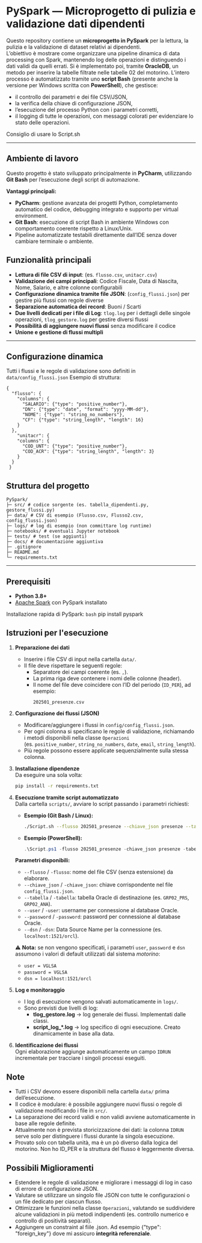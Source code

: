 # PySpark — Microprogetto di pulizia e validazione dati dipendenti

Questo repository contiene un **microprogetto in PySpark** per la lettura, la pulizia e la validazione di dataset relativi ai dipendenti.  
L’obiettivo è mostrare come organizzare una pipeline dinamica di data processing con Spark, mantenendo log delle operazioni e distinguendo i dati validi da quelli errati.
Si è implementato poi, tramite **OracleDB**, un metodo per inserire la tabelle filtrate nelle tabelle 02 del motorino.
L’intero processo è automatizzato tramite uno **script Bash** (presente anche la versione per Windows scritta con **PowerShell**), che gestisce:
- il controllo dei parametri e dei file CSV/JSON,
- la verifica della chiave di configurazione JSON,
- l’esecuzione del processo Python con i parametri corretti,
- il logging di tutte le operazioni, con messaggi colorati per evidenziare lo stato delle operazioni.

Consiglio di usare lo Script.sh

---

## Ambiente di lavoro

Questo progetto è stato sviluppato principalmente in **PyCharm**, utilizzando **Git Bash** per l’esecuzione degli script di automazione.  

**Vantaggi principali:**
- **PyCharm**: gestione avanzata dei progetti Python, completamento automatico del codice, debugging integrato e supporto per virtual environment.  
- **Git Bash**: esecuzione di script Bash in ambiente Windows con comportamento coerente rispetto a Linux/Unix.  
- Pipeline automatizzate testabili direttamente dall’IDE senza dover cambiare terminale o ambiente.


## Funzionalità principali
- **Lettura di file CSV di input**: (es. `flusso.csv`, `unitacr.csv`)
- **Validazione dei campi principali**: Codice Fiscale, Data di Nascita, Nome, Salario, e altre colonne configurabili
- **Configurazione dinamica tramite file JSON**: (`config_flussi.json`) per gestire più flussi con regole diverse
- **Separazione automatica dei record**: Buoni / Scarti
- **Due livelli dedicati per i file di Log**: `tlog.log` per i dettagli delle singole operazioni, `tlog_gestore.log` per gestire diversi flussi
- **Possibilità di aggiungere nuovi flussi** senza modificare il codice
- **Unione e gestione di flussi multipli**

---

## Configurazione dinamica
Tutti i flussi e le regole di validazione sono definiti in `data/config_flussi.json`
Esempio di struttura:
``` 
{
  "flusso": {
    "columns": {
      "SALARIO": {"type": "positive_number"},
      "DN": {"type": "date", "format": "yyyy-MM-dd"},
      "NOME": {"type": "string_no_numbers"},
      "CF": {"type": "string_length", "length": 16}
    }
  },
    "unitacr": {
    "columns": {
      "COD_UNT": {"type": "positive_number"},
      "COD_ACR": {"type": "string_length", "length": 3}
    }
  }
 }
``` 

## Struttura del progetto
``` 
PySpark/
├─ src/ # codice sorgente (es. tabella_dipendenti.py, gestore_flussi.py)
├─ data/ # CSV di esempio (Flusso.csv, Flusso2.csv, config_flussi.json)
├─ logs/ # log di esempio (non committare log runtime)
├─ notebooks/ # eventuali Jupyter notebook
├─ tests/ # test (se aggiunti)
├─ docs/ # documentazione aggiuntiva
├─ .gitignore
├─ README.md
└─ requirements.txt
```

---

## Prerequisiti
- **Python 3.8+**
- [Apache Spark](https://spark.apache.org/) con PySpark installato  

Installazione rapida di PySpark:
```bash```
pip install pyspark

## Istruzioni per l'esecuzione

1. **Preparazione dei dati**  
   - Inserire i file CSV di input nella cartella `data/`.  
   - Il file deve rispettare le seguenti regole:  
     - Separatore dei campi coerente (es. `,`).  
     - La prima riga deve contenere i nomi delle colonne (header).  
     - Il nome del file deve coincidere con l’ID del periodo (`ID_PER`), ad esempio:  
       ```
       202501_presenze.csv
       ```

2. **Configurazione dei flussi (JSON)**  
   - Modificare/aggiungere i flussi in `config/config_flussi.json`.  
   - Per ogni colonna si specificano le regole di validazione, richiamando i metodi disponibili nella classe `Operazioni`  
     (es. `positive_number`, `string_no_numbers`, `date`, `email`, `string_length`).  
   - Più regole possono essere applicate sequenzialmente sulla stessa colonna.

3. **Installazione dipendenze**  
   Da eseguire una sola volta:  
   ```bash
   pip install -r requirements.txt
   ```

4. **Esecuzione tramite script automatizzato**  
   Dalla cartella `scripts/`, avviare lo script passando i parametri richiesti:  

   - **Esempio (Git Bash / Linux):**
     ```bash
     ./Script.sh --flusso 202501_presenze --chiave_json presenze --tabella GRP02_PRS
     ```

   - **Esempio (PowerShell):**
     ```powershell
     .\Script.ps1 -flusso 202501_presenze -chiave_json presenze -tabella GRP02_PRS
     ```

   **Parametri disponibili:**  
   - `--flusso` / `-flusso`: nome del file CSV (senza estensione) da elaborare.  
   - `--chiave_json` / `-chiave_json`: chiave corrispondente nel file `config_flussi.json`.  
   - `--tabella` / `-tabella`: tabella Oracle di destinazione (es. `GRP02_PRS`, `GRP02_ANA`).  
   - `--user` / `-user`: username per connessione al database Oracle.  
   - `--password` / `-password`: password per connessione al database Oracle.  
   - `--dsn` / `-dsn`: Data Source Name per la connessione (es. `localhost:1521/orcl`).  

   ⚠️ **Nota:** se non vengono specificati, i parametri `user`, `password` e `dsn` assumono i valori di default utilizzati dal sistema *motorino*:  
   - `user = VGLSA`  
   - `password = VGLSA`  
   - `dsn = localhost:1521/orcl`  

5. **Log e monitoraggio**  
   - I log di esecuzione vengono salvati automaticamente in `logs/`.  
   - Sono previsti due livelli di log:  
     - **tlog_gestore.log** → log generale dei flussi. Implementati dalle classi.  
     - **script_log_*.log** → log specifico di ogni esecuzione. Creato dinamicamente in base alla data.

6. **Identificazione dei flussi**  
   Ogni elaborazione aggiunge automaticamente un campo `IDRUN` incrementale per tracciare i singoli processi eseguiti.

## Note

- Tutti i CSV devono essere disponibili nella cartella `data/` prima dell’esecuzione.  
- Il codice è modulare: è possibile aggiungere nuovi flussi o regole di validazione modificando i file in `src/`.  
- La separazione dei record validi e non validi avviene automaticamente in base alle regole definite.  
- Attualmente non è prevista storicizzazione dei dati: la colonna `IDRUN` serve solo per distinguere i flussi durante la singola esecuzione.
- Provato solo con tabella unità, ma è un pò diverso dalla logica del motorino. Non ho ID_PER e la struttura del flusso è leggermente diversa. 

## Possibili Miglioramenti

- Estendere le regole di validazione e migliorare i messaggi di log in caso di errore di configurazione JSON.  
- Valutare se utilizzare un singolo file JSON con tutte le configurazioni o un file dedicato per ciascun flusso.  
- Ottimizzare le funzioni nella classe `Operazioni`, valutando se suddividere alcune validazioni in più metodi indipendenti (es. controllo numerico e controllo di positività separati).
- Aggiungere un constraint al fiile .json. Ad esempio {"type": "foreign_key"} dove mi assicuro **integrità referenziale**. 